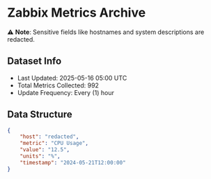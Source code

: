 # Zabbix Metrics Archive

⚠️ **Note**: Sensitive fields like hostnames and system descriptions are redacted.

## Dataset Info
- Last Updated: 2025-05-16 05:00 UTC
- Total Metrics Collected: 992
- Update Frequency: Every (1) hour

## Data Structure
```json
{
    "host": "redacted",
    "metric": "CPU Usage",
    "value": "12.5",
    "units": "%",
    "timestamp": "2024-05-21T12:00:00"
}
```
